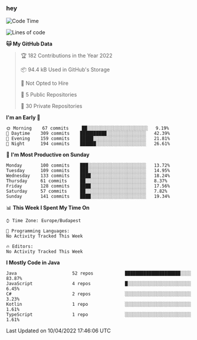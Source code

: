 ### hey

<!--START_SECTION:waka-->
![Code Time](http://img.shields.io/badge/Code%20Time-653%20hrs%207%20mins-blue)

![Lines of code](https://img.shields.io/badge/From%20Hello%20World%20I%27ve%20Written-485%20Thousand%20lines%20of%20code-blue)

**🐱 My GitHub Data** 

> 🏆 182 Contributions in the Year 2022
 > 
> 📦 94.4 kB Used in GitHub's Storage 
 > 
> 🚫 Not Opted to Hire
 > 
> 📜 5 Public Repositories 
 > 
> 🔑 30 Private Repositories  
 > 
**I'm an Early 🐤** 

```text
🌞 Morning    67 commits     ██░░░░░░░░░░░░░░░░░░░░░░░   9.19% 
🌆 Daytime    309 commits    ██████████░░░░░░░░░░░░░░░   42.39% 
🌃 Evening    159 commits    █████░░░░░░░░░░░░░░░░░░░░   21.81% 
🌙 Night      194 commits    ██████░░░░░░░░░░░░░░░░░░░   26.61%

```
📅 **I'm Most Productive on Sunday** 

```text
Monday       100 commits    ███░░░░░░░░░░░░░░░░░░░░░░   13.72% 
Tuesday      109 commits    ███░░░░░░░░░░░░░░░░░░░░░░   14.95% 
Wednesday    133 commits    ████░░░░░░░░░░░░░░░░░░░░░   18.24% 
Thursday     61 commits     ██░░░░░░░░░░░░░░░░░░░░░░░   8.37% 
Friday       128 commits    ████░░░░░░░░░░░░░░░░░░░░░   17.56% 
Saturday     57 commits     ██░░░░░░░░░░░░░░░░░░░░░░░   7.82% 
Sunday       141 commits    ████░░░░░░░░░░░░░░░░░░░░░   19.34%

```


📊 **This Week I Spent My Time On** 

```text
⌚︎ Time Zone: Europe/Budapest

💬 Programming Languages: 
No Activity Tracked This Week

🔥 Editors: 
No Activity Tracked This Week

```

**I Mostly Code in Java** 

```text
Java                     52 repos            █████████████████████░░░░   83.87% 
JavaScript               4 repos             █░░░░░░░░░░░░░░░░░░░░░░░░   6.45% 
C#                       2 repos             ░░░░░░░░░░░░░░░░░░░░░░░░░   3.23% 
Kotlin                   1 repo              ░░░░░░░░░░░░░░░░░░░░░░░░░   1.61% 
TypeScript               1 repo              ░░░░░░░░░░░░░░░░░░░░░░░░░   1.61%

```



 Last Updated on 10/04/2022 17:46:06 UTC
<!--END_SECTION:waka-->
